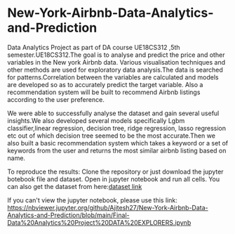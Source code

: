 # New-York-Airbnb-Data-Analytics-and-Prediction
Data Analytics Project as part of DA course UE18CS312 ,5th semester.UE18CS312.The goal is to analyse and predict the price and other variables in the New york Airbnb data. Various visualisation techniques and other methods are used for exploratory data analysis.The data is searched for patterns.Correlation between the variables are calculated and models are developed so as to accurately predict the target variable. Also a recommendation system will be built to recommend Airbnb listings according to the user preference.

We were able to successfully analyse the dataset and
gain several useful insights.We also developed several
models specifically Lgbm classifier,linear regression,
decision tree, ridge regression, lasso regression etc out
of which decision tree seemed to be the most
accurate.Then we also built a basic recommendation
system which takes a keyword or a set of keywords from
the user and returns the most similar airbnb listing based
on name.

To reproduce the results:
Clone the repository or just download the jupyter botebook file and dataset.
 Open in jupyter notebook and run all cells.
You can also get the dataset from here:<a href="https://www.kaggle.com/dgomonov/new-york-city-airbnb-open-data"/>dataset link</a>

If you can't view the jupyter notebook, please use this link:<br>
https://nbviewer.jupyter.org/github/Ajitesh27/New-York-Airbnb-Data-Analytics-and-Prediction/blob/main/Final-Data%20Analytics%20Project%20DATA%20EXPLORERS.ipynb

